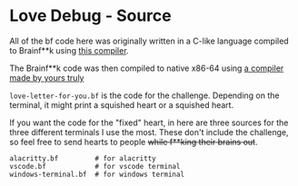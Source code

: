 # Love Debug - Source

All of the bf code here was originally written in a C-like language
compiled to Brainf**k using [this compiler](https://github.com/arthaud/c2bf).

The Brainf**k code was then compiled to native x86-64
using [a compiler made by yours truly](https://github.com/kako57/bf-compiler)

`love-letter-for-you.bf` is the code for the challenge.
Depending on the terminal, it might print a squished heart
or a squished heart.

If you want the code for the "fixed" heart, in here
are three sources for the three different terminals
I use the most. These don't include the challenge,
so feel free to send hearts to people ~~while f**king
their brains out~~.

```
alacritty.bf         # for alacritty
vscode.bf            # for vscode terminal
windows-terminal.bf  # for windows terminal
```
